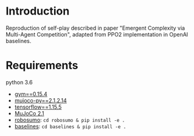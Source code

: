 # Introduction
Reproduction of self-play described in paper "Emergent Complexity via Multi-Agent Competition", adapted from PPO2 implementation in OpenAI baselines.

# Requirements
python 3.6
- [gym==0.15.4](https://github.com/openai/gym)
- [mujoco-py==2.1.2.14](https://github.com/openai/mujoco-py)
- [tensorflow==1.15.5]()
- [MuJoCo 2.1]()
- [robosumo](https://github.com/openai/robosumo): `cd robosumo & pip install -e .`
- [baselines](https://github.com/openai/baselines): `cd baselines & pip install -e .`